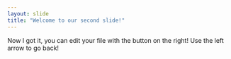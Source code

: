 ```yaml
---
layout: slide
title: "Welcome to our second slide!"
---
```

Now I got it, you can edit your file with the button on the right!
Use the left arrow to go back!
